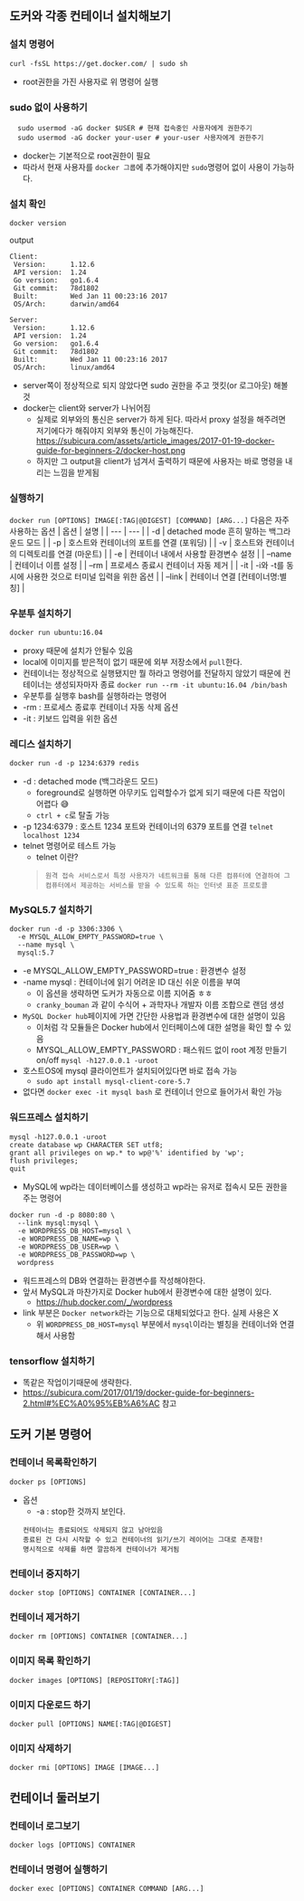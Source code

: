 ## 도커와 각종 컨테이너 설치해보기

### 설치 명령어
```curl -fsSL https://get.docker.com/ | sudo sh```
- root권한을 가진 사용자로 위 명령어 실행
   
### sudo 없이 사용하기
```
  sudo usermod -aG docker $USER # 현재 접속중인 사용자에게 권한주기
  sudo usermod -aG docker your-user # your-user 사용자에게 권한주기
```
- docker는 기본적으로 root권한이 필요
- 따라서 현재 사용자를 ```docker 그룹```에 추가해야지만 ```sudo```명령어 없이 사용이 가능하다.
  
### 설치 확인
```docker version```

output
```
Client:
 Version:      1.12.6
 API version:  1.24
 Go version:   go1.6.4
 Git commit:   78d1802
 Built:        Wed Jan 11 00:23:16 2017
 OS/Arch:      darwin/amd64

Server:
 Version:      1.12.6
 API version:  1.24
 Go version:   go1.6.4
 Git commit:   78d1802
 Built:        Wed Jan 11 00:23:16 2017
 OS/Arch:      linux/amd64
```
- server쪽이 정상적으로 되지 않았다면 sudo 권한을 주고 껏킷(or 로그아웃) 해볼것
- docker는 client와 server가 나뉘어짐
  - 실제로 외부와의 통신은 server가 하게 된다. 따라서 proxy 설정을 해주려면 저기에다가 해줘야지 외부와 통신이 가능해진다.
  https://subicura.com/assets/article_images/2017-01-19-docker-guide-for-beginners-2/docker-host.png
  - 하지만 그 output을 client가 넘겨서 출력하기 때문에 사용자는 바로 명령을 내리는 느낌을 받게됨

### 실행하기
```docker run [OPTIONS] IMAGE[:TAG|@DIGEST] [COMMAND] [ARG...]```
다음은 자주 사용하는 옵션
| 옵션 | 설명 |
| --- | --- |
| -d | detached mode 흔히 말하는 백그라운드 모드 |
| -p | 호스트와 컨테이너의 포트를 연결 (포워딩) |
| -v | 호스트와 컨테이너의 디렉토리를 연결 (마운트) |
| -e | 컨테이너 내에서 사용할 환경변수 설정 |
| –name | 컨테이너 이름 설정 |
| –rm | 프로세스 종료시 컨테이너 자동 제거 |
| -it | -i와 -t를 동시에 사용한 것으로 터미널 입력을 위한 옵션 |
| –link | 컨테이너 연결 [컨테이너명:별칭] |
   
### 우분투 설치하기
```docker run ubuntu:16.04```
- proxy 때문에 설치가 안될수 있음
- local에 이미지를 받은적이 없기 때문에 외부 저장소에서 ```pull```한다.
- 컨테이너는 정상적으로 실행됐지만 뭘 하라고 명령어를 전달하지 않았기 때문에 컨테이너는 생성되자마자 종료
```docker run --rm -it ubuntu:16.04 /bin/bash```
- 우분투를 실행후 bash를 실행하라는 명령어
- -rm : 프로세스 종료후 컨테이너 자동 삭제 옵션
- -it : 키보드 입력을 위한 옵션
   
### 레디스 설치하기
```docker run -d -p 1234:6379 redis```
- -d : detached mode (백그라운드 모드)
   - foreground로 실행하면 아무키도 입력할수가 없게 되기 때문에 다른 작업이 어렵다 😅
   - ```ctrl + c```로 탈출 가능
- -p 1234:6379 : 호스트 1234 포트와 컨테이너의 6379 포트를 연결
```telnet localhost 1234```
- telnet 명령어로 테스트 가능
   - telnet 이란?
   >```원격 접속 서비스로서 특정 사용자가 네트워크를 통해 다른 컴퓨터에 연결하여 그 컴퓨터에서 제공하는 서비스를 받을 수 있도록 하는 인터넷 표준 프로토콜```
   
### MySQL5.7 설치하기
```
docker run -d -p 3306:3306 \
  -e MYSQL_ALLOW_EMPTY_PASSWORD=true \
  --name mysql \
  mysql:5.7
```
- -e MYSQL_ALLOW_EMPTY_PASSWORD=true : 환경변수 설정
- -name mysql : 컨테이너에 읽기 어려운 ID 대신 쉬운 이름을 부여
   - 이 옵션을 생략하면 도커가 자동으로 이름 지어줌 ㅎㅎ
   - ```cranky_bouman``` 과 같이 수식어 + 과학자나 개발자 이름 조합으로 랜덤 생성
- ```MySQL Docker hub```페이지에 가면 간단한 사용법과 환경변수에 대한 설명이 있음
   - 이처럼 각 모듈들은 Docker hub에서 인터페이스에 대한 설명을 확인 할 수 있음
   - MYSQL_ALLOW_EMPTY_PASSWORD : 패스워드 없이 root 계정 만들기 on/off
```mysql -h127.0.0.1 -uroot```
- 호스트OS에 mysql 클라이언트가 설치되어있다면 바로 접속 가능
   - ```sudo apt install mysql-client-core-5.7```
- 없다면 ```docker exec -it mysql bash``` 로 컨테이너 안으로 들어가서 확인 가능

### 워드프레스 설치하기
```
mysql -h127.0.0.1 -uroot
create database wp CHARACTER SET utf8;
grant all privileges on wp.* to wp@'%' identified by 'wp';
flush privileges;
quit
```
- MySQL에 wp라는 데이터베이스를 생성하고 wp라는 유저로 접속시 모든 권한을 주는 명령어
```
docker run -d -p 8080:80 \
  --link mysql:mysql \
  -e WORDPRESS_DB_HOST=mysql \
  -e WORDPRESS_DB_NAME=wp \
  -e WORDPRESS_DB_USER=wp \
  -e WORDPRESS_DB_PASSWORD=wp \
  wordpress
```
- 워드프레스의 DB와 연결하는 환경변수를 작성해야한다.
- 앞서 MySQL과 마찬가지로 Docker hub에서 환경변수에 대한 설명이 있다.
   - https://hub.docker.com/_/wordpress
- link 부분은 ```Docker network```라는 기능으로 대체되었다고 한다. 실제 사용은 X
   - 위 ```WORDPRESS_DB_HOST=mysql``` 부분에서 ```mysql```이라는 별칭을 컨테이너와 연결해서 사용함
### tensorflow 설치하기
- 똑같은 작업이기때문에 생략한다.
- https://subicura.com/2017/01/19/docker-guide-for-beginners-2.html#%EC%A0%95%EB%A6%AC 참고


## 도커 기본 명령어
### 컨테이너 목록확인하기
```docker ps [OPTIONS]```
- 옵션
   - -a : stop한 것까지 보인다.
   ```
   컨테이너는 종료되어도 삭제되지 않고 남아있음
   종료된 건 다시 시작할 수 있고 컨테이너의 읽기/쓰기 레이어는 그대로 존재함!
   명시적으로 삭제를 하면 깔끔하게 컨테이너가 제거됨
   ```
   

### 컨테이너 중지하기
```docker stop [OPTIONS] CONTAINER [CONTAINER...]```

### 컨테이너 제거하기
```docker rm [OPTIONS] CONTAINER [CONTAINER...]```

### 이미지 목록 확인하기
```docker images [OPTIONS] [REPOSITORY[:TAG]]```

### 이미지 다운로드 하기
```docker pull [OPTIONS] NAME[:TAG|@DIGEST]```

### 이미지 삭제하기
```docker rmi [OPTIONS] IMAGE [IMAGE...]```
   
## 컨테이너 둘러보기
### 컨테이너 로그보기
```docker logs [OPTIONS] CONTAINER```

### 컨테이너 명령어 실행하기
```docker exec [OPTIONS] CONTAINER COMMAND [ARG...]```




